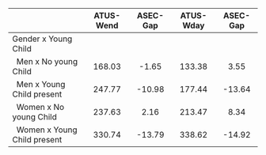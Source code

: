 
|                      |    ATUS-Wend |     ASEC-Gap |    ATUS-Wday |     ASEC-Gap |
| -------------------- | :----------: | :----------: | :----------: | :----------: |
| Gender x Young Child |              |              |              |              |
| &nbsp;&nbsp;Men x No young Child |       168.03 |        -1.65 |       133.38 |         3.55 |
| &nbsp;&nbsp;Men x Young Child present |       247.77 |       -10.98 |       177.44 |       -13.64 |
| &nbsp;&nbsp;Women x No young Child |       237.63 |         2.16 |       213.47 |         8.34 |
| &nbsp;&nbsp;Women x Young Child present |       330.74 |       -13.79 |       338.62 |       -14.92 |


